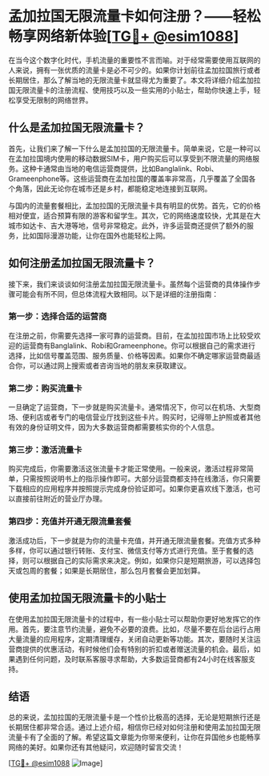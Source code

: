 # 孟加拉国无限流量卡如何注册？——轻松畅享网络新体验[[TG💪+ @esim1088](https://t.me/s/esim1088)]

在当今这个数字化时代，手机流量的重要性不言而喻。对于经常需要使用互联网的人来说，拥有一张优质的流量卡是必不可少的。如果你计划前往孟加拉国旅行或者长期居住，那么了解当地的无限流量卡就显得尤为重要了。本文将详细介绍孟加拉国无限流量卡的注册流程、使用技巧以及一些实用的小贴士，帮助你快速上手，轻松享受无限制的网络世界。

## 什么是孟加拉国无限流量卡？

首先，让我们来了解一下什么是孟加拉国的无限流量卡。简单来说，它是一种可以在孟加拉国境内使用的移动数据SIM卡，用户购买后可以享受到不限流量的网络服务。这种卡通常由当地的电信运营商提供，比如Banglalink、Robi、Grameenphone等。这些运营商在孟加拉国的覆盖率非常高，几乎覆盖了全国各个角落，因此无论你在城市还是乡村，都能稳定地连接到互联网。

与国内的流量套餐相比，孟加拉国的无限流量卡具有明显的优势。首先，它的价格相对便宜，适合预算有限的游客和留学生。其次，它的网络速度较快，尤其是在大城市如达卡、吉大港等地，信号非常稳定。此外，许多运营商还提供了额外的服务，比如国际漫游功能，让你在国外也能轻松上网。

## 如何注册孟加拉国无限流量卡？

接下来，我们来谈谈如何注册孟加拉国无限流量卡。虽然每个运营商的具体操作步骤可能会有所不同，但总体流程大致相同。以下是详细的注册指南：

### 第一步：选择合适的运营商

在注册之前，你需要先选择一家可靠的运营商。目前，在孟加拉国市场上比较受欢迎的运营商有Banglalink、Robi和Grameenphone。你可以根据自己的需求进行选择，比如信号覆盖范围、服务质量、价格等因素。如果你不确定哪家运营商最适合你，可以通过网上搜索或者咨询当地的朋友来获取建议。

### 第二步：购买流量卡

一旦确定了运营商，下一步就是购买流量卡。通常情况下，你可以在机场、大型商场、便利店或者专门的电信营业厅找到这些卡片。购买时，记得带上护照或者其他有效的身份证明文件，因为大多数运营商都需要核实你的个人信息。

### 第三步：激活流量卡

购买完成后，你需要激活这张流量卡才能正常使用。一般来说，激活过程非常简单，只需按照说明书上的指示操作即可。大部分运营商都支持在线激活，你只需要下载相应的应用程序并按照提示完成身份验证即可。如果你更喜欢线下激活，也可以直接前往附近的营业厅办理。

### 第四步：充值并开通无限流量套餐

激活成功后，下一步就是为你的流量卡充值，并开通无限流量套餐。充值方式多种多样，你可以通过银行转账、支付宝、微信支付等方式进行充值。至于套餐的选择，则可以根据自己的实际需求来决定。例如，如果你只是短期旅游，可以选择包天或包周的套餐；如果是长期居住，那么包月套餐会更加划算。

## 使用孟加拉国无限流量卡的小贴士

在使用孟加拉国无限流量卡的过程中，有一些小贴士可以帮助你更好地发挥它的作用。首先，要注意节约流量，避免不必要的浪费。比如，尽量不要在后台运行占用大量流量的应用程序，定期清理缓存，关闭自动更新等功能。其次，要随时关注运营商提供的优惠活动，有时候他们会有特别的折扣或者赠送流量的机会。最后，如果遇到任何问题，及时联系客服寻求帮助，大多数运营商都有24小时在线客服支持。

## 结语

总的来说，孟加拉国的无限流量卡是一个性价比极高的选择，无论是短期旅行还是长期居住都非常合适。通过上述介绍，相信你已经对如何注册和使用孟加拉国无限流量卡有了全面的了解。希望这篇文章能为你带来便利，让你在异国他乡也能畅享网络的美好。如果你还有其他疑问，欢迎随时留言交流！

[[TG💪+ @esim1088](https://t.me/s/esim1088) ![Image](https://i.postimg.cc/4NQfJmqS/Snipaste-2025-05-13-00-14-12.png)]